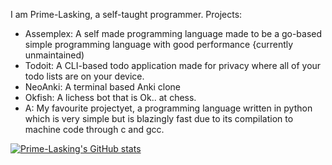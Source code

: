 I am Prime-Lasking, a self-taught programmer.
Projects:
- Assemplex: A self made programming language made to be a go-based simple programming language with good performance {currently unmaintained)
- Todoit: A CLI-based todo application made for privacy where all of your todo lists are on your device.
- NeoAnki: A terminal based Anki clone
- Okfish: A lichess bot that is Ok.. at chess.
- A: My favourite projectyet, a programming language written in python which is very simple but is blazingly fast due to its compilation to machine code  through c and gcc.
  
[![Prime-Lasking's GitHub stats](https://github-readme-stats.vercel.app/api?username=Prime-Lasking)](https://github.com/anuraghazra/github-readme-stats)
